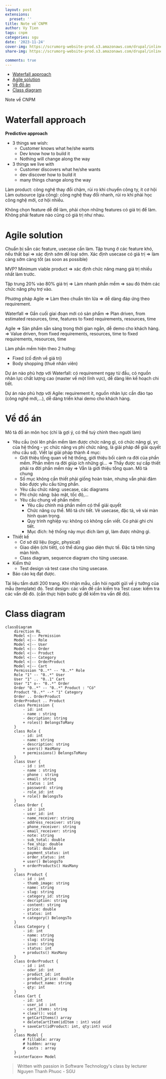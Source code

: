 ```yaml
---
layout: post
extensions:
  preset: ''
title: Note về CNPM
author: Vy Tien
tags: cnpm
categories: sgu
date: '2023-11-24'
cover-img: https://scrumorg-website-prod.s3.amazonaws.com/drupal/inline-images/2023-09/scrum-framework-9.29.23.png
share-img: https://scrumorg-website-prod.s3.amazonaws.com/drupal/inline-images/2023-09/scrum-framework-9.29.23.png

comments: true
---
```



<ul>
<li><a href="#waterfall-approach">Waterfall approach</a></li>
<li><a href="#agile-solution">Agile solution</a></li>
<li><a href="#về-đồ-án">Về đồ án</a></li>
<li><a href="#class-diagram">Class diagram</a></li>
</ul>


Note về CNPM

# Waterfall approach
**Predictive approach**
- 3 things we wish:
	- Customer knows what he/she wants
	- Dev know how to build it
	- Nothing will change along the way
- 3 things we live with
	- Customer discovers what he/she wants
	- dev discover how to build it
	- many things change along the way

Làm product: công nghệ thay đổi chậm, rủi ro khi chuyển công ty, ít cơ hội
Làm outsource (gia công): công nghệ thay đổi nhanh, rủi ro khi phải học công nghệ mới, cơ hội nhiều.

Không chọn feature dễ để làm, phải chọn những features có giá trị để làm. Không phải feature nào cũng có giá trị như nhau.

# Agile solution

Chuẩn bị sẵn các feature, usecase cần làm.
Tập trung ở các feature khó, nếu thất bại ⇒ xác định sớm để loại sớm. Xác định usecase có giá trị ⇒ làm càng sớm càng tốt (as soon as possible)

MVP? Minimum viable product ⇒ xác định chức năng mang giá trị nhiều nhất làm trước.

Tập trung 20% vào 80% giá trị ⇒ Làm nhanh phần mềm ⇒ sau đó thêm các chức năng phụ trợ vào.

Phương pháp Agile ⇒ Làm theo chuẩn tên lửa ⇒ dễ dàng đáp ứng theo requirement.

Waterfall ⇒ Gần cuối giai đoạn mới có sản phẩm ⇒ Plan driven, from estimated resources, time, features to fixed requirements, resources, time

Agile ⇒ Sản phẩm sẵn sàng trong thời gian ngắn, dễ demo cho khách hàng. ⇒ Value driven, from fixed requirements, resources, time to fixed requirements, resources, time

Làm phần mềm hiện theo 2 hướng:
- Fixed (cố định về giá trị)
- Body shopping (thuê nhân viên)

Dự án nào phù hợp với Waterfall: có requirement ngay từ đầu, có nguồn nhân lực chất lượng cao (master về một lĩnh vực), dễ dàng lên kế hoạch chi tiết.

Dự án nào phù hợp với Agile: requirement ít, nguồn nhân lực cần đào tạo (công nghệ mới,...), dễ dàng triển khai demo cho khách hàng.

# Về đồ án

Mô tả đồ án môn học (chỉ là gợi ý, có thể tuỳ chỉnh theo người làm)

- Yêu cầu (nói lên phần mềm làm được chức năng gì, có chức năng gì, yc của hệ thống - yc chức năng vs phi chức năng, là giải pháp để giải quyết nhu cầu sd). Viết lại giải pháp thành 4 mục:
	- Giới thiệu tổng quan về hệ thống, giới thiệu bối cảnh ra đời của phần mềm. Phần mềm ra đời giúp ích những gì... ⇒ Thấy được sự cấp thiết phải ra đời phần mềm này ⇒ Vẫn là giới thiệu tổng quan. Mô tả chung
	- Số mục không cần thiết phải giống hoàn toàn, nhưng vẫn phải đảm bảo được yêu cầu từng phần.
	- Yêu cầu chức năng: usecase, các diagrams
	- Phi chức năng: bảo mật, tốc độ,...
	- Yêu cầu chung về phần mềm: 
		- Yêu cầu chính mà phần mềm có thể giải quyết
		- Chức năng cụ thể. Mô tả chi tiết. Vẽ usecase, đặc tả, vẽ vài màn hình quan trọng.
		- Quy trình nghiệp vụ: không có không cần viết. Có phải ghi chi tiết.
		- Mục đích: hệ thống này mục đích làm gì, làm được những gì.
- Thiết kế 
	- Cơ sở dữ liệu (logic, physical)
	- Giao diện (chi tiết), có thể dùng giao diện thực tế. Đặc tả trên từng màn hình.
	- Class diagram, sequence diagram cho từng usecase.
- Kiểm thử
	- Test design và test case cho từng usecase.
- Báo cáo kq đạt được.

Tài liệu tầm dưới 200 trang.
Khi nhận mẫu, cần hỏi người gửi về ý tưởng của mẫu (template) đó.
Test design: các vấn đề cần kiểm tra
Test case: kiểm tra các vấn đề đó. (cần thực hiện bước gì để kiểm tra vấn đề đó).

# Class diagram

```mermaid
classDiagram
	direction RL
	Model <|-- Permission
	Model <|-- Role
	Model <|-- User
	Model <|-- Order
	Model <|-- Product
	Model <|-- Category
	Model <|-- OrderProduct
	Model <|-- Cart
	Permission "0..*" -- "0..*" Role
	Role "1" -- "0..*" User
	User "1" .. "0..1" Cart
	User "1" o-- "0..*" Order
	Order "0..*" -- "0..*" Product : "Có"
	Product "0..*" --* "1" Category
	Order .. OrderProduct
	OrderProduct .. Product
	class Permission {
		- id: int  
		- name : string  
		- decription: string
		+ roles() BelongsToMany
	}
	class Role {
		- id: int
		- name: string
		- description: string
		+ users() HasMany  
		+ permissions() BelongsToMany
	}
	class User {
		- id : int  
		- name : string  
		- phone : string  
		- email: string  
		- status : int  
		- password: string  
		- role_id: int
		+ role() BelongsTo
	}
	class Order {
		- id : int  
		- user_id: int  
		- name_receiver: string  
		- address_receiver: string  
		- phone_receiver: string  
		- email_receiver: string  
		- note: string  
		- sub_total: double  
		- fee_ship: double  
		- total: double  
		- payment_status: int  
		- order_status: int
		+ user() BelongsTo  
		+ orderProducts() HasMany
	}
	class Product {
		- id : int  
		- thumb_image: string  
		- name: string  
		- slug: string  
		- category_id: string  
		- decription: string  
		- content: string  
		- price: double  
		- status: int
		+ category() BelongsTo
	}
	class Category {
		- id: int  
		- name: string  
		- slug: string  
		- icon: string  
		- status: int
		+ products() HasMany
	}
	class OrderProduct {
		- id : int  
		- oder_id: int  
		- product_id: int  
		- product_price: double  
		- product_name: string  
		- qty: int
	}
	class Cart {
		- id: int  
		- user_id : int  
		- cart_items: string
		+ clear(): void  
		+ getCartItems() array
		+ deleteCartItem(idItem : int) void
		+ saveCart(idProduct: int, qty:int) void
	}
	class Model {
		# fillable: array  
		# hidden: array  
		# casts : array
	}
	<<interface>> Model
```

> Written with passion in Software Technology's class by lecturer Nguyen Thanh Phuoc - SGU

